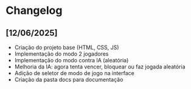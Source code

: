 # Changelog

## [12/06/2025]
- Criação do projeto base (HTML, CSS, JS)
- Implementação do modo 2 jogadores
- Implementação do modo contra IA (aleatória)
- Melhoria da IA: agora tenta vencer, bloquear ou faz jogada aleatória
- Adição de seletor de modo de jogo na interface
- Criação da pasta docs para documentação
